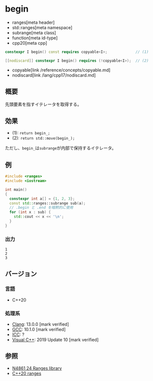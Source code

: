 # begin
* ranges[meta header]
* std::ranges[meta namespace]
* subrange[meta class]
* function[meta id-type]
* cpp20[meta cpp]

```cpp
constexpr I begin() const requires copyable<I>;             // (1)

[[nodiscard]] constexpr I begin() requires (!copyable<I>);  // (2)
```
* copyable[link /reference/concepts/copyable.md]
* nodiscard[link /lang/cpp17/nodiscard.md]

## 概要
先頭要素を指すイテレータを取得する。

## 効果
- (1): `return begin_;`
- (2): `return std::move(begin_);`

ただし、`begin_`は`subrange`が内部で保持するイテレータ。

## 例
```cpp example
#include <ranges>
#include <iostream>

int main()
{
  constexpr int a[] = {1, 2, 3};
  const std::ranges::subrange sub(a);
  // .begin と .end を暗黙的に使用
  for (int x : sub) {
    std::cout << x << '\n';
  }
}
```

### 出力
```
1
2
3
```

## バージョン
### 言語
- C++20

### 処理系
- [Clang](/implementation.md#clang): 13.0.0 [mark verified]
- [GCC](/implementation.md#gcc): 10.1.0 [mark verified]
- [ICC](/implementation.md#icc): ?
- [Visual C++](/implementation.md#visual_cpp): 2019 Update 10 [mark verified]

## 参照
- [N4861 24 Ranges library](https://timsong-cpp.github.io/cppwp/n4861/ranges)
- [C++20 ranges](https://techbookfest.org/product/5134506308665344)

